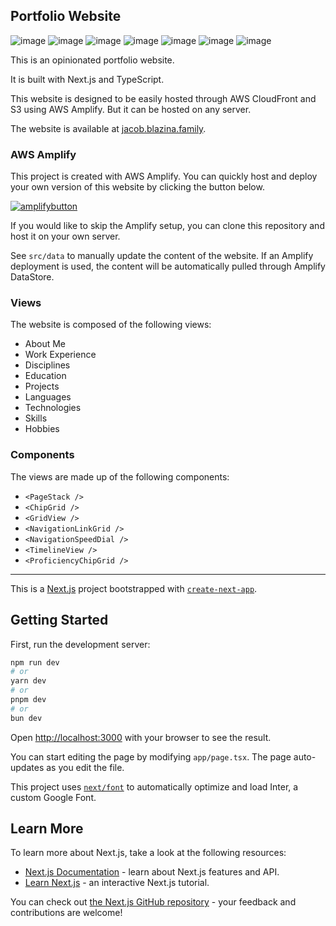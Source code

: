 ## Portfolio Website


![image](https://badgen.net/static/React/18/blue)
![image](https://badgen.net/static/Next.js/14.1.0/blue)
![image](https://badgen.net/static/Typescript/5/blue)
![image](https://badgen.net/static/MUI/5.15.4/blue)
![image](https://badgen.net/static/Prettier/3.2.4/blue)
![image](https://badgen.net/static/ESLint/8/blue)
![image](https://badgen.net/static/AWS-Amplify/6.0.5/blue)

This is an opinionated portfolio website. 

It is built with Next.js and TypeScript. 

This website is designed to be easily hosted through AWS CloudFront and S3 using AWS Amplify. But it can be hosted on any server.

The website is available at [jacob.blazina.family](https://jacob.blazina.family).

### AWS Amplify

This project is created with AWS Amplify. You can quickly host and deploy your own version of this website by clicking the button below.

[![amplifybutton](https://oneclick.amplifyapp.com/button.svg)](https://console.aws.amazon.com/amplify/home#/deploy?repo=https://github.com/blazinaj/portfolio-website-template)

If you would like to skip the Amplify setup, you can clone this repository and host it on your own server.

See `src/data` to manually update the content of the website. If an Amplify deployment is used, the content will be automatically pulled through Amplify DataStore.


### Views

The website is composed of the following views:

- About Me
- Work Experience
- Disciplines
- Education
- Projects
- Languages
- Technologies
- Skills
- Hobbies

### Components

The views are made up of the following components:

- `<PageStack />`
- `<ChipGrid />`
- `<GridView />`
- `<NavigationLinkGrid />`
- `<NavigationSpeedDial />`
- `<TimelineView />`
- `<ProficiencyChipGrid />`

---

This is a [Next.js](https://nextjs.org/) project bootstrapped with [`create-next-app`](https://github.com/vercel/next.js/tree/canary/packages/create-next-app).

## Getting Started

First, run the development server:

```bash
npm run dev
# or
yarn dev
# or
pnpm dev
# or
bun dev
```

Open [http://localhost:3000](http://localhost:3000) with your browser to see the result.

You can start editing the page by modifying `app/page.tsx`. The page auto-updates as you edit the file.

This project uses [`next/font`](https://nextjs.org/docs/basic-features/font-optimization) to automatically optimize and load Inter, a custom Google Font.

## Learn More

To learn more about Next.js, take a look at the following resources:

- [Next.js Documentation](https://nextjs.org/docs) - learn about Next.js features and API.
- [Learn Next.js](https://nextjs.org/learn) - an interactive Next.js tutorial.

You can check out [the Next.js GitHub repository](https://github.com/vercel/next.js/) - your feedback and contributions are welcome!
